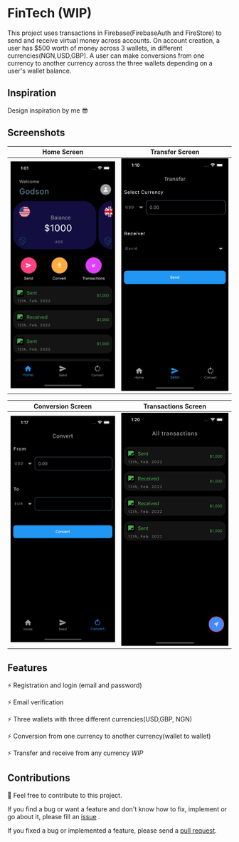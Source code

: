 # FinTech (WIP)

This project uses transactions in Firebase(FirebaseAuth and FireStore) to send and receive virtual money across accounts.
On account creation, a user has $500 worth of money across 3 wallets, in different currencies(NGN,USD,GBP).
A user can make conversions from one currency to another currency across the three wallets depending on a user's wallet balance.


## Inspiration

Design inspiration by me 😎 

## Screenshots

| Home Screen | Transfer Screen | 
|    :---:     |     :---:      |  
| <img src="graphics/home.png" width="500">   | <img src="graphics/transfer.png" width="500">   |

| Conversion Screen | Transactions Screen | 
|    :---:     |     :---:      |  
| <img src="graphics/conversion.png" width="500">   | <img src="graphics/transactions.png" width="500">   |

## Features

⚡️ Registration and login (email and password)

⚡ Email verification

⚡ Three wallets with three different currencies(USD,GBP, NGN)

⚡ Conversion from one currency to another currency(wallet to wallet) 

⚡ Transfer and receive from any currency *WIP* 



## Contributions

🎉 Feel free to contribute to this project.

If you find a bug or want a feature and don't know how to fix, implement or go about it, please fill an [issue](https://github.com/GreatGodson/FinTech/issues) . 

If you fixed a bug or implemented a feature, please send a [pull request](https://github.com/GreatGodson/FinTech/pulls).

